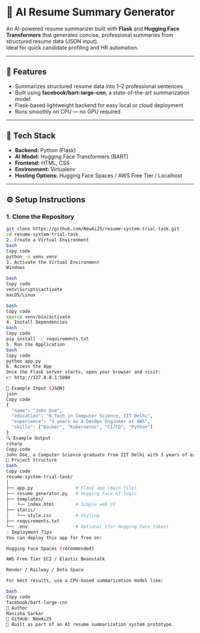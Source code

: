 # 🧠 AI Resume Summary Generator

An AI-powered resume summarizer built with **Flask** and **Hugging Face Transformers** that generates concise, professional summaries from structured resume data (JSON input).  
Ideal for quick candidate profiling and HR automation.

---

## 🚀 Features

- Summarizes structured resume data into 1–2 professional sentences  
- Built using **facebook/bart-large-cnn**, a state-of-the-art summarization model  
- Flask-based lightweight backend for easy local or cloud deployment  
- Runs smoothly on CPU — no GPU required  

---

## 🧩 Tech Stack

- **Backend:** Python (Flask)  
- **AI Model:** Hugging Face Transformers (BART)  
- **Frontend:** HTML, CSS  
- **Environment:** Virtualenv  
- **Hosting Options:** Hugging Face Spaces / AWS Free Tier / Localhost  

---

## ⚙️ Setup Instructions

### 1. Clone the Repository
```bash
git clone https://github.com/NewAi25/resume-system-trial-task.git
cd resume-system-trial-task
2. Create a Virtual Environment
bash
Copy code
python -m venv venv
3. Activate the Virtual Environment
Windows

bash
Copy code
venv\Scripts\activate
macOS/Linux

bash
Copy code
source venv/bin/activate
4. Install Dependencies
bash
Copy code
pip install -r requirements.txt
5. Run the Application
bash
Copy code
python app.py
6. Access the App
Once the Flask server starts, open your browser and visit:
👉 http://127.0.0.1:5000

🧠 Example Input (JSON)
json
Copy code
{
  "name": "John Doe",
  "education": "B.Tech in Computer Science, IIT Delhi",
  "experience": "3 years as a DevOps Engineer at AWS",
  "skills": ["Docker", "Kubernetes", "CI/CD", "Python"]
}
🔍 Example Output
csharp
Copy code
John Doe, a Computer Science graduate from IIT Delhi with 3 years of experience in DevOps, skilled in Docker, Kubernetes, and CI/CD automation.
📁 Project Structure
bash
Copy code
resume-system-trial-task/
│
├── app.py                # Flask app (main file)
├── resume_generator.py   # Hugging Face AI logic
├── templates/
│   └── index.html        # Simple web UI
├── static/
│   └── style.css         # Styling
├── requirements.txt
└── .env                  # Optional (for Hugging Face token)
💡 Deployment Tips
You can deploy this app for free on:

Hugging Face Spaces (recommended)

AWS Free Tier EC2 / Elastic Beanstalk

Render / Railway / Deta Space

For best results, use a CPU-based summarization model like:

bash
Copy code
facebook/bart-large-cnn
📘 Author
Manisha Sarkar
🔗 GitHub: NewAi25
💬 Built as part of an AI resume summarization system prototype.

